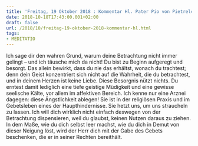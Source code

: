 ```yaml
---
title: 'Freitag, 19 Oktober 2018 : Kommentar Hl. Pater Pio von Pietrelcina'
date: 2018-10-18T17:43:00.001+02:00
draft: false
url: /2018/10/freitag-19-oktober-2018-kommentar-hl.html
tags: 
- MEDITATIO
---
```


Ich sage dir den wahren Grund, warum deine Betrachtung nicht immer gelingt – und ich täusche mich da nicht! Du bist zu Beginn aufgeregt und besorgt. Das allein bewirkt, dass du nie das erhältst, wonach du trachtest; denn dein Geist konzentriert sich nicht auf die Wahrheit, die du betrachtest, und in deinem Herzen ist keine Liebe. Diese Besorgnis nützt nichts. Du erntest damit lediglich eine tiefe geistige Müdigkeit und eine gewisse seelische Kälte, vor allem im affektiven Bereich. Ich kenne nur eine Arznei dagegen: diese Ängstlichkeit ablegen! Sie ist in der religiösen Praxis und im Gebetsleben eines der Haupthindernisse. Sie hetzt uns, um uns straucheln zu lassen. Ich will dich wirklich nicht einfach deswegen von der Betrachtung dispensieren, weil du glaubst, keinen Nutzen daraus zu ziehen. In dem Maße, wie du dich selbst leer machst, wie du dich in Demut von dieser Neigung löst, wird der Herr dich mit der Gabe des Gebets beschenken, die er in seiner Rechten bereithält.